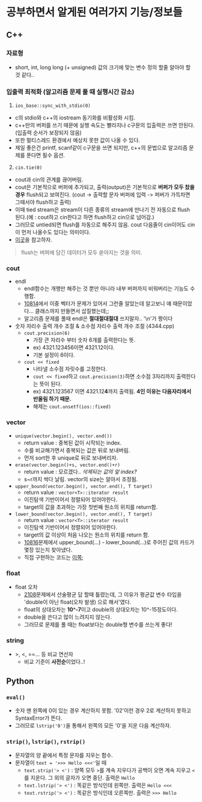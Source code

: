 # 공부하면서 알게된 여러가지 기능/정보들

## C++
### 자료형
- short, int, long long (+ unsigned) 값의 크기에 맞는 변수 정의 할줄 알아야 할 것 같다..

### 입출력 최적화 (알고리즘 문제 풀 때 실행시간 감소)
1. `ios_base::sync_with_stdio(0)`
  - c의 stdio와 c++의 iostream 동기화를 비활성화 시킴.
  - c++만의 버퍼를 쓰기 때문에 실행 속도는 빨라지나 c구문의 입출력은 쓰면 안된다.(입출력 순서가 보장되지 않음)
  - 또한 멀티스레드 환경에서 예상치 못한 값이 나올 수 있다.
  - 제일 좋은건 printf, scanf같이 c구문을 쓰면 되지만, c++의 문법으로 알고리즘 문제를 푼다면 필수 옵션.
2. `cin.tie(0)`
  - cout과 cin의 관계를 끊어버림.
  - cout은 기본적으로 버퍼에 추가되고, 출력(output)은 기본적으로 **버퍼가 모두 찼을 경우** flush되고 보여진다. (cout -> 출력할 문자 버퍼에 입력 -> 퍼버가 가득차면 그때서야 flush하고 출력)
  - 이때 tied stream은 stream이 다른 종류의 stream에 만나기 전 자동으로 flush 된다.(예 : cout하고 cin한다고 하면 flush하고 cin으로 넘어감.)
  - 그러므로 untied되면 flush를 자동으로 해주지 않음. cout 다음줄이 cin이어도 cin이 먼저 나올수도 있다는 의미이다.
  - [이곳](https://stackoverflow.com/questions/31162367/significance-of-ios-basesync-with-stdiofalse-cin-tienull)을 참고하자.
> flush는 버퍼에 담긴 데이터가 모두 쏟아지는 것을 의미.

### cout
- endl
  - endl함수는 개행만 해주는 것 뿐만 아니라 내부 버퍼까지 비워버리는 기능도 수행함.
  - [10814](https://www.acmicpc.net/problem/10814)에서 이중 벡터가 문제가 있어서 그런줄 알았는데 알고보니 얘 때문이었다... 클래스까지 만들면서 삽질했는데;;
  - 알고리즘 문제를 풀때 endl은 **절대절대절대** 쓰지말자.. '\n'가 짱이다
- 숫자 자리수 출력 개수 조절 & 소수점 자리수 출력 개수 조절 (4344.cpp)
  - `cout.precision(6)`
    - 가장 큰 자리수 부터 숫자 6개를 출력한다는 뜻.
	- ex) 4321.123456이면 4321.12이다.
	- 기본 설정이 6이다.
  - `cout << fixed`
    - 나타낼 소수점 자릿수를 고정한다.
	- `cout << fixed`하고 `cout.precision(3)`하면 소수점 3자리까지 출력한다는 뜻이 된다.
	- ex) 4321.123567 이면 4321.12**4**까지 출력됨. **4인 이유는 다음자리에서 반올림 하기 때문.**
	- 해제는 `cout.unsetf(ios::fixed)`
	
### vector
- `unique(vector.begin(), vector.end())`
  - return value : 중복된 값이 시작되는 index.
  - 수를 비교해가면서 중복되는 값은 뒤로 보내버림.
  - 먼저 sort한 후 unique로 뒤로 보내버리자.
- `erase(vector.begin()+s, vector.end()+r)`
  - return value : 모르겠다.. _삭제되는 값의 앞 index?_
  - s~r까지 싹다 날림. vector의 size는 알아서 조정됨.
- `upper_bound(vector.begin(), vector.end(), T target)`
  - return value : `vector<T>::iterator result`
  - 이진탐색 기반이어서 정렬되어 있어야한다.
  - target의 값을 초과하는 가장 첫번째 원소의 위치를 return함.
- `lower_bound(vector.begin(), vector.end(), T target)`
  - return value : `vector<T>::iterator result`
  - 이진탐색 기반이어서 정렬되어 있어야한다.
  - target의 값 이상이 처음 나오는 원소의 위치를 return 함.
  - [10816](https://www.acmicpc.net/problem/10816)문제에서 upper_bound(...) - lower_bound(...)로 주어진 값의 카드가 몇장 있는지 찾아냈다.
  - 직접 구현하는 코드는 [이쪽](https://blockdmask.tistory.com/168);
  
### float
- float 오차
  - [2108](https://www.acmicpc.net/problem/2108)문제에서 산술평균 답 할때 틀렸는데, 그 이유가 평균값 변수 타입을 'double이 아닌 float(오차 발생) 으로 해서'였다.
  - float의 상대오차는 **10^-7**이고 double의 상대오차는 10^-15정도이다.
  - double을 쓴다고 많이 느려지지 않는다. 
  - 그러므로 문제를 풀 때는 float보다는 double형 변수를 쓰는게 좋다!

### string
- \>, \<, ==... 등 비교 연산자
  - 비교 기준이 **사전순**이었다..!

## Python
### `eval()`
  - 숫자 맨 왼쪽에 0이 있는 경우 계산하지 못함. '02'이런 경우 2로 계산하지 못하고 SyntaxError가 뜬다.
  - 그러므로 `lstrip('0')`을 통해서 왼쪽의 모든 '0'을 지운 다음 계산하자.

### `strip()`, `lstrip()`, `rstrip()`
  - 문자열의 양 끝에서 특정 문자를 지우는 함수.
  - 문자열이 `text = '>>> Hello <<<'`일 때
  	- `text.strip('> <')` : 양쪽 모두 `>`를 계속 지우다가 공백이 오면 계속 지우고 `<`를 지운다. 그 외의 글자가 오면 중단. 출력은 `Hello`
	- `text.lstrip('> <')` : 똑같은 방식인데 왼쪽만. 출력은 `Hello <<<`
	- `text.rstrip('> <')` : 똑같은 방식인데 오른쪽만. 출력은 `>>> Hello`